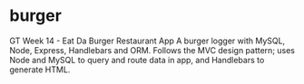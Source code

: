 # burger
GT Week 14 - Eat Da Burger Restaurant App
A burger logger with MySQL, Node, Express, Handlebars and ORM.
Follows the MVC design pattern; uses Node and MySQL to query and route data in app, and Handlebars to generate HTML.
